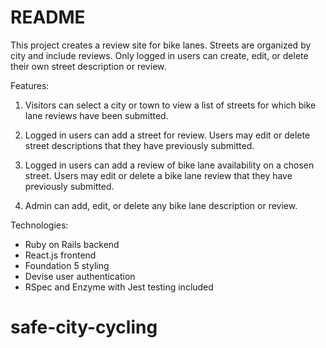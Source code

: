 # README

This project creates a review site for bike lanes. Streets are organized by city and include reviews. Only logged in users can create, edit, or delete their own street description or review.

Features:

1.  Visitors can select a city or town to view a list of streets for which bike lane reviews have been submitted.

2.  Logged in users can add a street for review. Users may edit or delete street descriptions that they have previously submitted.

3.  Logged in users can add a review of bike lane availability on a chosen street. Users may edit or delete a bike lane review that they have previously submitted.

4.  Admin can add, edit, or delete any bike lane description or review.


Technologies:
* Ruby on Rails backend
* React.js frontend
* Foundation 5 styling
* Devise user authentication
* RSpec and Enzyme with Jest testing included

# safe-city-cycling
